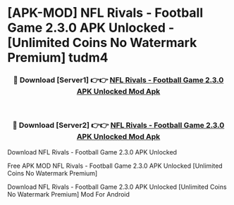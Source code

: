 # [APK-MOD] NFL Rivals - Football Game 2.3.0 APK Unlocked - [Unlimited Coins No Watermark Premium] tudm4



<div align="center">
<h3>🔴 Download [Server1] 👉👉 <a href="https://momento.my/?title=NFL_Rivals_-_Football_Game_2.3.0_APK_Unlocked">NFL Rivals - Football Game 2.3.0 APK Unlocked Mod Apk</a></h3><br>

<h3>🔴 Download [Server2] 👉👉 <a href="https://momento.my/?title=NFL_Rivals_-_Football_Game_2.3.0_APK_Unlocked">NFL Rivals - Football Game 2.3.0 APK Unlocked Mod Apk</a></h3>
</div>



Download NFL Rivals - Football Game 2.3.0 APK Unlocked 

Free APK MOD NFL Rivals - Football Game 2.3.0 APK Unlocked [Unlimited Coins No Watermark Premium]

Download NFL Rivals - Football Game 2.3.0 APK Unlocked [Unlimited Coins No Watermark Premium] Mod For Android
